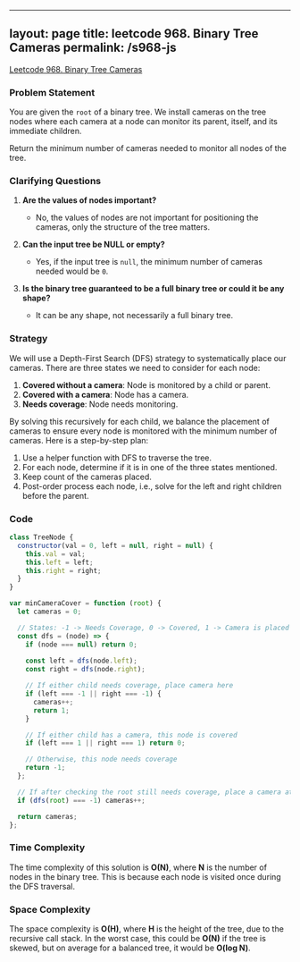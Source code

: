 
---
layout: page
title: leetcode 968. Binary Tree Cameras
permalink: /s968-js
---
[Leetcode 968. Binary Tree Cameras](https://algoadvance.github.io/algoadvance/l968)
### Problem Statement

You are given the `root` of a binary tree. We install cameras on the tree nodes where each camera at a node can monitor its parent, itself, and its immediate children. 

Return the minimum number of cameras needed to monitor all nodes of the tree.

### Clarifying Questions

1. **Are the values of nodes important?**
   - No, the values of nodes are not important for positioning the cameras, only the structure of the tree matters.
   
2. **Can the input tree be NULL or empty?**
   - Yes, if the input tree is `null`, the minimum number of cameras needed would be `0`.

3. **Is the binary tree guaranteed to be a full binary tree or could it be any shape?**
   - It can be any shape, not necessarily a full binary tree.

### Strategy

We will use a Depth-First Search (DFS) strategy to systematically place our cameras. There are three states we need to consider for each node:
1. **Covered without a camera**: Node is monitored by a child or parent.
2. **Covered with a camera**: Node has a camera.
3. **Needs coverage**: Node needs monitoring.

By solving this recursively for each child, we balance the placement of cameras to ensure every node is monitored with the minimum number of cameras. Here is a step-by-step plan:

1. Use a helper function with DFS to traverse the tree.
2. For each node, determine if it is in one of the three states mentioned.
3. Keep count of the cameras placed.
4. Post-order process each node, i.e., solve for the left and right children before the parent.

### Code

```javascript
class TreeNode {
  constructor(val = 0, left = null, right = null) {
    this.val = val;
    this.left = left;
    this.right = right;
  }
}

var minCameraCover = function (root) {
  let cameras = 0;

  // States: -1 -> Needs Coverage, 0 -> Covered, 1 -> Camera is placed here
  const dfs = (node) => {
    if (node === null) return 0;
    
    const left = dfs(node.left);
    const right = dfs(node.right);

    // If either child needs coverage, place camera here
    if (left === -1 || right === -1) {
      cameras++;
      return 1;
    }

    // If either child has a camera, this node is covered
    if (left === 1 || right === 1) return 0;

    // Otherwise, this node needs coverage
    return -1;
  };

  // If after checking the root still needs coverage, place a camera at the root
  if (dfs(root) === -1) cameras++;

  return cameras;
};
```

### Time Complexity

The time complexity of this solution is **O(N)**, where **N** is the number of nodes in the binary tree. This is because each node is visited once during the DFS traversal.

### Space Complexity

The space complexity is **O(H)**, where **H** is the height of the tree, due to the recursive call stack. In the worst case, this could be **O(N)** if the tree is skewed, but on average for a balanced tree, it would be **O(log N)**.
